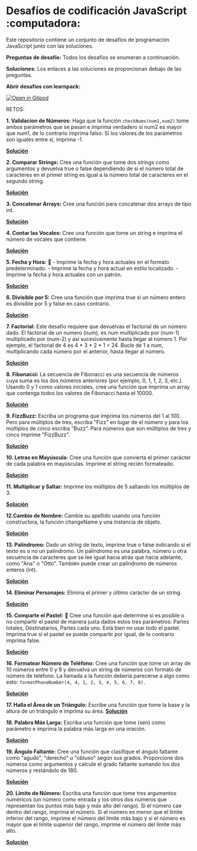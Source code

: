# Desafíos de codificación JavaScript :computadora:
Este repositorio contiene un conjunto de desafíos de programación JavaScript junto con las soluciones.

**Preguntas de desafío:**
Todos los desafíos se enumeran a continuación.

**Soluciones:**
Los enlaces a las soluciones se proporcionan debajo de las preguntas.

**Abrir desafios con learnpack:**

[![Open in Gitpod](https://gitpod.io/button/open-in-gitpod.svg)](https://gitpod.io#https://github.com/rahni1/javascript-challenges.git)

RETOS:
   
**1. Validacion de Números:**
    Haga que la función ```checkNums(num1,num2)``` tome ambos parámetros que se pasan e imprima verdadero si num2 es mayor que num1, de lo contrario imprima falso.
    Si los valores de los parámetros son iguales entre sí, imprima -1.
    
 **[Solución](https://github.com/RahniKaurBansal/JS-Challenges/blob/master/CheckNums.js)**

**2. Comparar Strings:**
    Cree una función que tome dos strings como argumentos y devuelva true o false
    dependiendo de si el número total de caracteres en el primer string es igual a la
    número total de caracteres en el segundo string.
    
**[Solución](https://github.com/RahniKaurBansal/JS-Challenges/blob/master/CompareStrings.js)**

**3. Concatenar Arrays:**
   Cree una función para concatenar dos arrays de tipo int.

**[Solución](https://github.com/RahniKaurBansal/JS-Challenges/blob/master/ConcatenateArrays.js)**

**4. Contar las Vocales:**
    Cree una función que tome un string e imprima el número de vocales que contiene.
    
   **[Solución](https://github.com/RahniKaurBansal/JS-Challenges/blob/master/VowelCount.js)**
    
**5. Fecha y Hora:** 📅
    - Imprime la fecha y hora actuales en el formato predeterminado.
    - Imprime la fecha y hora actual en estilo localizado.
    - Imprime la fecha y hora actuales con un patrón.
 
 **[Solución](https://github.com/RahniKaurBansal/JS-Challenges/blob/master/DateTime.js)**
 
**6. Divisible por 5:**
    Cree una función que imprima true si un número entero es divisible por 5 y false en caso contrario.
    
   **[Solución](https://github.com/RahniKaurBansal/JS-Challenges/blob/master/DivisibleBy5.js)**

**7. Factorial:**
    Este desafío requiere que devuelvas el factorial de un número dado. El factorial de un numero
    (num), es num multiplicado por (num-1) multiplicado por (num-2) y así sucesivamente hasta llegar al número 1.
    Por ejemplo, el factorial de 4 es 4 * 3 * 2 * 1 = 24. Bucle de 1 a num, multiplicando cada número por
    el anterior, hasta llegar al número.
    
  **[Solución](https://github.com/RahniKaurBansal/JS-Challenges/blob/master/Factorial.js)**
 
**8. Fibonacci:**
    La secuencia de Fibonacci es una secuencia de números cuya suma es los dos números anteriores (por ejemplo, 0, 1, 1, 2, 3, etc.).
    Usando 0 y 1 como valores iniciales, cree una función que imprima un array que contenga todos los valores de Fibonacci 
    hasta el 10000.
    
**[Solución](https://github.com/RahniKaurBansal/JS-Challenges/blob/master/Fibonacci.js)**

**9. FizzBuzz:**
    Escriba un programa que imprima los números del 1 al 100. Pero para múltiplos de tres, escriba "Fizz" en lugar de
    el número y para los múltiplos de cinco escriba “Buzz”. Para números que son múltiplos de tres y cinco
    imprime "FizzBuzz".
   
 **[Solución](https://github.com/RahniKaurBansal/JS-Challenges/blob/master/FizzBuzz.js)**

**10. Letras en Mayúscula:**
    Cree una función que convierta el primer carácter de cada palabra en mayúsculas. Imprime el string recién formateado.
    
   **[Solución](https://github.com/RahniKaurBansal/JS-Challenges/blob/master/CapitaliseEveryLetter.js)**
    
**11. Multiplicar y Saltar:**
    Imprime los múltiplos de 5 saltando los múltiplos de 3.
    
   **[Solución](https://github.com/RahniKaurBansal/JS-Challenges/blob/master/MultiplySkip.js)**
    
**12.Cambio de Nombre:**
    Cambie su apellido usando una función constructora, la función changeName y una instancia de objeto.
    
  **[Solución](https://github.com/RahniKaurBansal/JS-Challenges/blob/master/NameChange.js)**
   
**13. Palíndromo:**
    Dado un string de texto, imprime true o false indicando si el texto es o no un palíndromo.
    Un palíndromo es una palabra, número u otra secuencia de caracteres que se lee igual hacia atrás que hacia adelante,
    como "Ana" o "Otto". También puede crear un palíndromo de números enteros (int).
    
   **[Solución](https://github.com/RahniKaurBansal/JS-Challenges/blob/master/Palindrome.js)**

**14. Eliminar Personajes:**
    Elimina el primer y último carácter de un string.
    
   **[Solución](https://github.com/RahniKaurBansal/JS-Challenges/blob/master/RemoveChars.js)**
    
**15. Comparte el Pastel:** 🍰
    Cree una función que determine si es posible o no compartir el pastel de manera justa dados estos tres
    parámetros:
    Partes totales, Destinatarios, Partes cada uno.
    Está bien no usar todo el pastel.
    Imprima true si el pastel se puede compartir por igual, de lo contrario imprima false.
    
   **[Solución](https://github.com/RahniKaurBansal/JS-Challenges/blob/master/SplitCake.js)**

**16. Formatear Número de Teléfono:**
Cree una función que tome un array de 10 números entre 0 y 9 y devuelva un string de números con formato de número de teléfono.
La llamada a la función debería parecerse a algo como esto: ```formatPhoneNumber(4, 4, 1, 2, 3, 4, 5, 6, 7, 8).```

**[Solución](https://github.com/RahniKaurBansal/JS-Challenges/blob/master/FormatPhoneNumber.js)**

**17. Halla el Área de un Triángulo:**
    Escribe una función que tome la base y la altura de un triángulo e imprima su área.
**[Solución](https://github.com/RahniKaurBansal/JS-Challenges/blob/master/AreaOfTriangle.js)**

**18. Palabra Más Larga:**
Escriba una función que tome (sen) como parámetro e imprima la palabra más larga en una oración.

**[Solución](https://github.com/RahniKaurBansal/JS-Challenges/blob/master/LongestWord.js)**

**19. Ángulo Faltante:**
Cree una función que clasifique el ángulo faltante como "agudo", "derecho" u "obtuso" según sus grados. Proporcione dos números como argumentos y calcule el grado faltante sumando los dos números y restándolo de 180.

**[Solución](https://github.com/RahniKaurBansal/JS-Challenges/blob/master/missingAngle.js)**

**20. Límite de Número:**
Escriba una función que tome tres argumentos numéricos (un número como entrada y los otros dos números que representan los puntos más bajo y más alto del rango). Si el número cae dentro del rango, imprima el número.
Si el número es menor que el límite inferior del rango, imprime el número del límite más bajo y si el número es mayor que el límite superior del rango, imprime el número del límite más alto.

**[Solución](https://github.com/RahniKaurBansal/JS-Challenges/blob/master/limitNumValue.js)**

